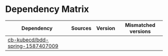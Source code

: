 # Dependency Matrix

Dependency | Sources | Version | Mismatched versions
---------- | ------- | ------- | -------------------
[cb-kubecd/bdd-spring-1587407009](https://github.com/cb-kubecd/bdd-spring-1587407009.git) |  | []() | 
